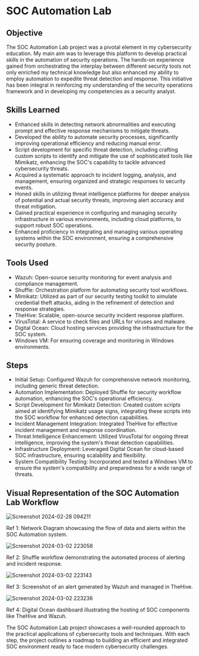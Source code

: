 # SOC Automation Lab
 
## Objective

The SOC Automation Lab project was a pivotal element in my cybersecurity education. My main aim was to leverage this platform to develop practical skills in the automation of security operations. The hands-on experience gained from orchestrating the interplay between different security tools not only enriched my technical knowledge but also enhanced my ability to employ automation to expedite threat detection and response. This initiative has been integral in reinforcing my understanding of the security operations framework and in developing my competencies as a security analyst.

## Skills Learned

- Enhanced skills in detecting network abnormalities and executing prompt and effective response mechanisms to mitigate threats.
- Developed the ability to automate security processes, significantly improving operational efficiency and reducing manual error.
- Script development for specific threat detection, including crafting custom scripts to identify and mitigate the use of sophisticated tools like Mimikatz, enhancing the SOC's capability to tackle advanced cybersecurity threats.
- Acquired a systematic approach to incident logging, analysis, and management, ensuring organized and strategic responses to security events.
- Honed skills in utilizing threat intelligence platforms for deeper analysis of potential and actual security threats, improving alert accuracy and threat mitigation.
- Gained practical experience in configuring and managing security infrastructure in various environments, including cloud platforms, to support robust SOC operations.
- Enhanced proficiency in integrating and managing various operating systems within the SOC environment, ensuring a comprehensive security posture.

## Tools Used

- Wazuh: Open-source security monitoring for event analysis and compliance management.
- Shuffle: Orchestration platform for automating security tool workflows.
- Mimikatz: Utilized as part of our security testing toolkit to simulate credential theft attacks, aiding in the refinement of  detection and response strategies.
- TheHive: Scalable, open-source security incident response platform.
- VirusTotal: A service to check files and URLs for viruses and malware.
- Digital Ocean: Cloud hosting services providing the infrastructure for the SOC system.
- Windows VM: For ensuring coverage and monitoring in Windows environments.


## Steps

- Initial Setup: Configured Wazuh for comprehensive network monitoring, including generic threat detection.
- Automation Implementation: Deployed Shuffle for security workflow automation, enhancing the SOC's operational efficiency.
- Script Development for Mimikatz Detection: Created custom scripts aimed at identifying Mimikatz usage signs, integrating these scripts into the SOC workflow for enhanced detection capabilities.
- Incident Management Integration: Integrated TheHive for effective incident management and response coordination.
- Threat Intelligence Enhancement: Utilized VirusTotal for ongoing threat intelligence, improving the system's threat detection capabilities.
- Infrastructure Deployment: Leveraged Digital Ocean for cloud-based SOC infrastructure, ensuring scalability and flexibility.
- System Compatibility Testing: Incorporated and tested a Windows VM to ensure the system's compatibility and preparedness for a wide range of threats.


## Visual Representation of the SOC Automation Lab Workflow

![Screenshot 2024-02-28 094211](https://github.com/Falola-Uthman/SOC-Automation-Lab/assets/50869547/20363da1-f868-45ca-bdb7-59107511760e)

Ref 1: Network Diagram showcasing the flow of data and alerts within the SOC Automation system.

![Screenshot 2024-03-02 223058](https://github.com/Falola-Uthman/SOC-Automation-Lab/assets/50869547/ee06be00-98a6-4b3c-a571-6e8b13a96ead)

Ref 2: Shuffle workflow demonstrating the automated process of alerting and incident response.

![Screenshot 2024-03-02 223143](https://github.com/Falola-Uthman/SOC-Automation-Lab/assets/50869547/80458d60-402e-4eae-9a16-4fff83488664)

Ref 3: Screenshot of an alert generated by Wazuh and managed in TheHive.

![Screenshot 2024-03-02 223236](https://github.com/Falola-Uthman/SOC-Automation-Lab/assets/50869547/18806e09-2cbf-4c1d-b181-c10be59b2391)

Ref 4: Digital Ocean dashboard illustrating the hosting of SOC components like TheHive and Wazuh.

The SOC Automation Lab project showcases a well-rounded approach to the practical applications of cybersecurity tools and techniques. With each step, the project outlines a roadmap to building an efficient and integrated SOC environment ready to face modern cybersecurity challenges.
